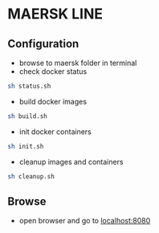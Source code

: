 # MAERSK LINE

## Configuration

* browse to maersk folder in terminal
* check docker status
```bash
sh status.sh
```
* build docker images
```bash
sh build.sh
```
* init docker containers
```bash
sh init.sh
```
* cleanup images and containers
```bash
sh cleanup.sh
```

## Browse

* open browser and go to [localhost:8080](http://localhost:8080)